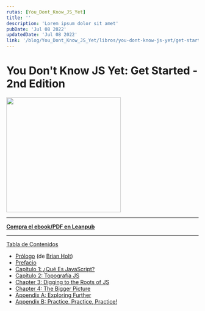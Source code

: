 ```yaml
---
rutas: [You_Dont_Know_JS_Yet]
title: ''
description: 'Lorem ipsum dolor sit amet'
pubDate: 'Jul 08 2022'
updatedDate: 'Jul 08 2022'
link: '/blog/You_Dont_Know_JS_Yet/libros/you-dont-know-js-yet/get-started/readme'
---
```


# You Don't Know JS Yet: Get Started - 2nd Edition

<img src="/images/you-dont-know-js-yet/get-started/cover.png" width="300">

-----

**[Compra el ebook/PDF en Leanpub](https://leanpub.com/ydkjsy-get-started)**

-----

[Tabla de Contenidos](toc.md)

* [Prólogo](foreword) (de [Brian Holt](https://twitter.com/holtbt))
* [Prefacio](../preface)
* [Capítulo 1: ¿Qué Es JavaScript?](ch1)
* [Capítulo 2: Topografía JS](ch2)
* [Chapter 3: Digging to the Roots of JS](ch3)
* [Chapter 4: The Bigger Picture](ch4)
* [Appendix A: Exploring Further](apa)
* [Appendix B: Practice, Practice, Practice!](apb)